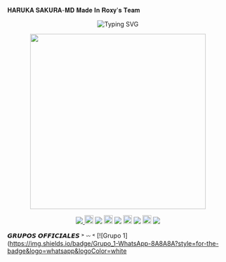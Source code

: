 𝐇𝐀𝐑𝐔𝐊𝐀 𝐒𝐀𝐊𝐔𝐑𝐀-𝐌𝐃 𝐌𝐚𝐝𝐞 𝐈𝐧 𝐑𝐨𝐱𝐲'𝐬 𝐓𝐞𝐚𝐦

<p align="center">
<img src="https://readme-typing-svg.herokuapp.com?font=Fira+Code&pause=1500&color=8A8A8A&center=true&vCenter=true&width=435&lines=𝐇𝐚𝐫𝐮𝐤𝐚+𝐒𝐚𝐤𝐮𝐫𝐚+❒;©𝐏𝐨𝐰𝐞𝐫+𝐁𝐲+𝐀𝐥𝐞𝐱𝐚.𝐱𝐲𝐳+✿;𝐁𝐨𝐭+𝐞𝐧+𝐀𝐜𝐭𝐮𝐚𝐥𝐢𝐳𝐚𝐜𝐢𝐨́𝐧+🌸;𝐀𝐩𝐨𝐲𝐚+𝐝𝐚𝐧𝐝𝐨+𝐮𝐧𝐚+𝐞𝐬𝐭𝐫𝐞𝐥𝐥𝐢𝐭𝐚+⭐" alt="Typing SVG" />
</p>

<p align="center">
<img src="https://i.postimg.cc/Kz6JbPn5/Airbrush-Image-Enhancer-1760837360082.jpg" width="400px" />
</p>

<p align="center">
<a href="https://github.com/KOCHOSHINOBU2">
<img src="https://img.shields.io/badge/𝐀𝐮𝐭𝐨𝐫-𝐀𝐥𝐞𝐱𝐚.𝐱𝐲𝐳-8A8A8A?style=for-the-badge&logo=github&logoColor=white" />
</a>
<img src="https://upload.wikimedia.org/wikipedia/commons/thumb/7/73/Ruby_logo.svg/1024px-Ruby_logo.svg.png" width="20px" />
<img src="https://img.shields.io/badge/Verificado Ruby-8A8A8A?style=for-the-badge&logo=check&logoColor=white" />
<img src="https://upload.wikimedia.org/wikipedia/commons/thumb/9/99/Unofficial_Javascript_logo_2.svg/1024px-Unofficial_Javascript_logo_2.svg.png" width="20px" />
<img src="https://img.shields.io/badge/JavaScript-Expert-8A8A8A?style=for-the-badge&logo=javascript&logoColor=white" />
<img src="https://upload.wikimedia.org/wikipedia/en/thumb/3/30/Java_programming_language_logo.svg/1024px-Java_programming_language_logo.svg.png" width="20px" />
<img src="https://img.shields.io/badge/Java-Expert-8A8A8A?style=for-the-badge&logo=java&logoColor=white" />
<img src="https://upload.wikimedia.org/wikipedia/commons/thumb/d/d9/Node.js_logo.svg/1024px-Node.js_logo.svg.png" width="20px" />
<img src="https://img.shields.io/badge/Node.js-Updated-8A8A8A?style=for-the-badge&logo=node.js&logoColor=white" />
</p>

𝙂𝙍𝙐𝙋𝙊𝙎 𝙊𝙁𝙁𝙄𝘾𝙄𝘼𝙇𝙀𝙎 ˃ 𖥦 ˂
[![Grupo 1](https://img.shields.io/badge/Grupo_1-WhatsApp-8A8A8A?style=for-the-badge&logo=whatsapp&logoColor=white